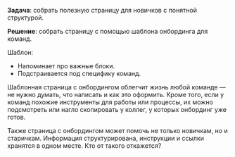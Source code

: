 **Задача**: собрать полезную страницу для новичков с понятной структурой.

**Решение**: собрать страницу с помощью шаблона онбординга для команд.

Шаблон:
- Напоминает про важные блоки.
- Подстраивается под специфику команд. 

Шаблонная страница с онбордингом облегчит жизнь любой команде — не нужно думать, что написать и как это оформить. Кроме того, если у команд похожие инструменты для работы или процессы, их можно подсмотреть или нагло скопировать у коллег, у которых онбординг уже готов. 

Также страница с онбордингом может помочь не только новичкам, но и старичкам. Информация структурирована, инструкции и ссылки хранятся в одном месте. Кто от такого откажется?
